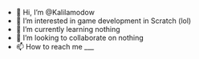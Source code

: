 - 👋 Hi, I’m @Kalilamodow
- 👀 I’m interested in game development in Scratch (lol)
- 🌱 I’m currently learning nothing
- 💞️ I’m looking to collaborate on nothing
- 📫 How to reach me ___

<!---
Kalilamodow/Kalilamodow is a ✨ special ✨ repository because its `README.md` (this file) appears on your GitHub profile.
You can click the Preview link to take a look at your changes.
--->
